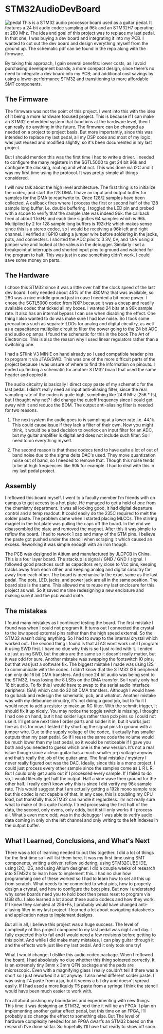 # STM32AudioDevBoard
![pedal](pedal.jpg)
This is a STM32 audio processor board used as a guitar pedal. It features a 24 bit audio codec sampling at 96k and an STM32H7 operating at 280 Mhz. The idea and goal of this project was to replace my last pedal. In that one, I was buying a dev board and integrating it into my PCB. I wanted to cut out the dev board and design everything myself from the ground up. 
The schematic pdf can be found in the repo along with the firmware.

By taking this approach, I gain several benefits: lower costs, as I avoid purchasing development boards; a more compact design, since there's no need to integrate a dev board into my PCB; and additional cost savings by using a lower-performance STM32 and transitioning to more affordable SMT components.

## The Firmware
The firmware was not the point of this project. I went into this with the idea of it being a more hardware focused project. This is because if I can make an STM32 embedded system that functions at the hardware level, then I can really do anything in the future. The firmware can be changed as needed on a project to project basis. But more importantly, since this was intended to replace my last pedal, all my DSP code and most of my logic was just reused and modified slightly, so it's been documented in my last project.

But I should mention this was the first time I had to write a driver. I needed to configure the many registers in the SGTL5000 to get 24 bit 96k and configure the clocking, routing and what not. This was done via I2C and it was my first time using the protocol. It was pretty simple all things considered.  

I will now talk about the high level architecture. The first thing is to initialize the codec, and start the I2S DMA. I have an input and output buffer for samples for the DMA to read/write to. Once 128/2 samples have been collected, A callback fires where I process the first or second half of the 128 sample long buffer. i.e. double buffering.
I toggled the LED pin and probed with a scope to verify that the sample rate was indeed 96k. the callback fired at about 1.5kHz and each time signifies 64 samples which is 96k. Multiplied by 2 for 128 sample long buffers is 192kHz which makes sense since this is a stereo codec, so I would be receiving a 96k left and right channel.
I verified all GPIO using a jumper wire before soldering in the jacks, pots, and connecters. I shorted the ADC pins to 3.3V, 0V, and 1.8V using a jumper wire and looked at the valeus in the debugger. Similarly I set a breakpoint at interrupts and shorted input pins to ground and watched for the program to halt. This was just in case something 
didn't work, I could save some money on parts.

## The Hardware
I chose this STM32 since it was a little over half the clock speed of the last dev board. I only needed about 45% of the 480Mhz that was available, so 280 was a nice middle ground just in case I needed a bit more power. I chose the SGTL5000 codec from NXP because it was a cheap and readily available codec that ticked all my boxes. I wanted 24 
bits at a 96k sample rate. It also has an internal bypass I can use when disabling the effect.  One thing I also wanted to do was make sure I had low noise. So I took some precautions such as separate LDOs for analog and digital circuitry, as well as a capacitance multiplier circuit to filter the power going to the 24 bit ADC and audio op 
amps. I found the schematic for this in the book The Art of Electronics. This is also the reason why I used linear regulators rather than a switching one.

I had a STlink V3 MINIE on hand already so I used compatible header pins to program it via JTAG/SWD. This was one of the more difficult parts of the project because I was unsure of where to find the information on pinouts. I ended up finding a schematic for another STM32 board that used the same header and copied it.

The audio circuitry is basically I direct copy paste of my schematic for the last pedal. I didn't really need an input anti-aliasing filter, since the real sampling rate of the codec is quite high, something like 24.6 Mhz (256 * fs), but I thought why not? I did change the cutoff frequency since I could get away with it and reduce the BOM. The 
output anti-aliasing filter is needed for two reasons.

1. The next system the audio goes to is sampling at a lower rate i.e. 44.1k. This could cause issue if they lack a filter of their own. Now you might think, it would be a bad decision to overlook an input filter for an ADC, but my guitar amplifier is digital and does not include such filter. So I need to do everything myself. 

2. The second reason is that these codecs tend to have quite a lot of out of band noise due to the sigma delta DAC's used. They move quantization noise out of band, so I needed to remove that. Though this noise tends to be at high frequencies like 90k for example. I had to deal with this in my last pedal project.

## Assembly
I reflowed this board myself. I went to a faculty member I’m friends with on campus to get access to a hot plate. He managed to get a hold of one from the chemistry department. It was all looking good, it had digital departure control and a temp readout. It could easily do the 235C required to melt the solder paste. The problem came when I 
started placing MLCCs. The stirring magnet in the hot plate was pulling the caps off the board. In the end we disassembled the plate and removed the magnet. After this it was simple to reflow the board. I had to rework 1 cap and many of the STM pins. I believe the paste got pushed under the stencil when scraping it which caused an excess. 
Reworking it was simple enough with an iron though. 

The PCB was designed in Altium and manufactured by JLCPCB in China. This is a four layer board. The stackup is signal / GND / GND / signal. I followed good practices such as capacitors very close to Vcc pins, keeping tracks away from each other, and keeping analog and digital circuitry far away from each other. The board is mechanically the 
exact same as the last pedal. The pots, LED, jacks, and power jack are all in the same position. The board size is the same. This allowed me to reuse my last enclosure for this project as well. So it saved me time redesigning a new enclosure and making sure it and the pcb would mate.

## The mistakes
I found many mistakes as I continued testing the board. The first mistake I found was when I could not program it. It turns out I connected the crystal to the low speed external pins rather than the high speed external. So the STM32 wasn’t doing anything. So I had to swap to the internal crystal which worked out. The second thing I found is 
that JTAG wont work until I program it using SWD first. I have no clue why this is so I just rolled with it. I ended up just using SWD, but the pins are the same so it doesn’t really matter, but it was odd for sure. Another mistake was swapping the footswitch IO pins, but that was just a software fix. The biggest mistake I made was using I2S 
to communicate with the codec. I didn’t know that the STM32 I2S peripheral can only do 16 bit DMA transfers. And since 24 bit audio was being sent to the STM32, I was losing the 8 LSBs on the DMA transfer. So I really only had 16 bit audio. To fix this I would have to swap to the serial audio interface peripheral (SAI) which can do 32 bit DMA 
transfers. Although I would have to go back and redesign the schematic, pcb, and whatnot. Another mistake was with my debounce circuitry, it's not doing a good job, but to fix it I would need to add a resistor to make an RC filter. With the schmitt trigger, it should fix it up nicely. You may notice the toggle switch is missing. I thought I 
had one on hand, but it had solder lugs rather than pcb pins so I could not use it. I’ll get one next time I order parts and solder it in, but it works just fine as it is for now. I tested it by shorting the signal pins to ground with a jumper wire. Due to the supply voltage of the codec, it actually has smaller outputs than my past pedal. So 
if I reuse the same code the volume would be much lower than my last pedal, so it would be noticeable if I gave you both and you needed to guess which one is the new version. It’s not a real issue though since a clean guitar has a much smaller p-p voltage anyway and that’s really the job of the guitar amp. The final mistake / mystery I never 
really figured out was the DAC. Ideally, since this is a mono project, I could just process every other sample since the samples come as L R L R. But I could only get audio out if I processed every sample. If I failed to do so, I would literally get half the output. Half a sine wave then ground for the other half. I really don’t know why this 
is since I did verify my 96k sample rate. This would suggest that I am actually getting a 192k mono sample rate but this codec is not capable of that. In any case, this is doubling my CPU load, but thankfully this STM32 can handle it regardless. I’m not really sure what to make of this quite frankly. I tried processing the first half of the 
data, the second, only evens, only odds, but it still only works if I process all. What's even more odd, was in the debugger I was able to verify audio data coming in only on the left channel and only writing to the left indexes in the output buffer.

## What I Learned, Conclusions, and What's Next
There was a lot of learning needed to put this together. I did a lot of things for the first time so I will list them here. It was my first time using SMT components, writing a driver, reflow soldering, using STM32CUBE IDE, using I2C, I2S, and using Altium designer. I did a couple weeks of research into STM32’s to learn how to implement this. 
I had no clue how programming one of these worked so I had to learn how to set all this up from scratch. What needs to be connected to what pins, how to properly design a crystal, and how to configure the boot pins. But now I understand why some boards need you to hold boot then press reset to program via USB dfu. I also learned a lot about 
these audio codecs and how they work. If I knew they sampled at 256*Fs, I probably would have changed anti-aliasing filter in my last project. I learned a lot about navigating datasheets and application notes to implement designs.

But all in all, I believe this project was a huge success. The level of complexity of this project compared to my last pedal was night and day. I fully expected this to fail and I would need a few revisions before getting to this point. And while I did make many mistakes, I can play guitar through it and the effects work just like my last 
pedal. And it only took one try!



What I would change:
I dislike this audio codec package. When I reflowed the board, I had absolutely no clue whether this thing soldered correctly. It is an extremely tiny 3mm x 3mm QFN package and the pads are microscopic. Even with a magnifying glass I really couldn't tell if there was a short so I just reworked it a bit anyway. I also need different solder 
paste. I was using T4 paste from a jar, but it seems a bit dry and doesn't spread easily. If I had used a more liquidy T5 paste from a syringe I think the stencil would have been much easier to work with. 

I’m all about pushing my boundaries and experimenting with new things. This time it was designing an STM32, next time it will be an FPGA. I plan on implementing another guitar effect pedal, but this time on an FPGA, I’ll probably also change the effect to something else. But The level of hardware complexity needed for an FPGA dwarfs an STM32 
based on the research I’ve done so far. So hopefully I’ll have that ready to show off soon.
